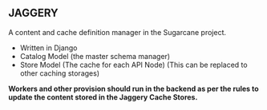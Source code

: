 ## JAGGERY
A content and cache definition manager in the Sugarcane project. 

- Written in Django
- Catalog Model (the master schema manager)
- Store Model (The cache for each API Node) (This can be replaced to other caching storages)

**Workers and other provision should run in the backend as per the rules to update the content stored in the Jaggery Cache Stores.**
